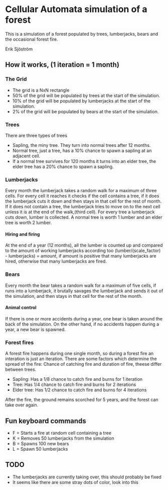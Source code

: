 Cellular Automata simulation of a forest
==========
This is a simulation of a forest populated by trees, lumberjacks, bears and the occasional forest fire. 

Erik Sjöström

How it works, (1 iteration = 1 month)
---------
### The Grid
  * The grid is a NxN rectangle
  * 50% of the grid will be populated by trees at the start of the simulation.
  * 10% of the grid will be populated by lumberjacks at the start of the simulation.
  * 2% of the grid will be populated by bears at the start of the simulation.

### Trees
There are three types of trees
  * Sapling, the miny tree. They turn into normal trees after 12 months.
  * Normal tree, just a tree, has a 10% chance to spawn a sapling at an adjacent cell.
  * If a normal tree survives for 120 months it turns into an elder tree, the elder tree has a 20% chance to spawn a sapling. 

### Lumberjacks
Every month the lumberjack takes a random walk for a maximum of three cells. For every cell it reaches it checks if the cell contains
a tree, if it does the lumberjack cuts it down and then stays in that cell for the rest of month. If it does not contain a tree, the lumberjack
tries to move on to the next cell unless it is at the end of the walk,(third cell). For every tree a lumberjack cuts down, lumber is collected.
A normal tree is worth 1 lumber and an elder tree is worth 2 lumber. 

#### Hiring and firing
At the end of a year (12 months), all the lumber is counted up and compared to the amount of working lumberjacks according too
(lumber/(scale_factor) - lumberjacks) = amount, if amount is positive that many lumberjacks are hired, otherwise that many lumberjacks are fired.

### Bears
Every month the bear takes a random walk for a maximum of five cells, if runs into a lumberjack, it brutally savages the lumberjack and sends it out of
the simulation, and then stays in that cell for the rest of the month.

#### Animal control
If there is one or more accidents during a year, one bear is taken around the back of the simulation. On the other hand,
if no accidents happen during a year, a new bear is spawned. 

### Forest fires
A forest fire happens during one single month, so during a forest fire an interation is just an iteration. 
There are some factors which determine the spread of the fire: Chance of catching fire and duration of fire, theese differ between trees.
- Sapling: Has a 1/8 chance to catch fire and burns for 1 iteration
- Tree: Has 1/4 chance to catch fire and burns for 2 iterations
- Elder tree: Has 1/2 chance to catch fire and burns for 4 iterations

After the fire, the ground remains scorched for 5 years, and the forest can take over again. 


Fun keyboard commands
---------
- F = Starts a fire at random cell containing a tree
- K = Removes 50 lumberjacks from the simulation
- B = Spawns 100 new bears
- L = Spawn 50 lumberjacks

TODO
---------
* The lumberjacks are currently taking over, this should probably be fixed
* It seems like there are some stray dots of color, look into this
